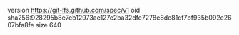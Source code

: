 version https://git-lfs.github.com/spec/v1
oid sha256:928295b8e7eb12973ae127c2ba32dfe7278e8de81cf7bf935b092e2607bfa8fe
size 640
